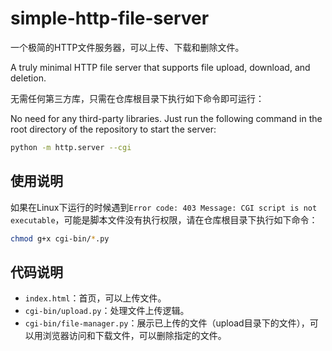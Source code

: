# simple-http-file-server

一个极简的HTTP文件服务器，可以上传、下载和删除文件。

A truly minimal HTTP file server that supports file upload, download, and deletion.

无需任何第三方库，只需在仓库根目录下执行如下命令即可运行：

No need for any third-party libraries. Just run the following command in the root directory of the repository to start the server:

```bash
python -m http.server --cgi
```

## 使用说明

如果在Linux下运行的时候遇到`Error code: 403 Message: CGI script is not executable`，可能是脚本文件没有执行权限，请在仓库根目录下执行如下命令：

```bash
chmod g+x cgi-bin/*.py
```

## 代码说明

- `index.html`：首页，可以上传文件。
- `cgi-bin/upload.py`：处理文件上传逻辑。
- `cgi-bin/file-manager.py`：展示已上传的文件（upload目录下的文件），可以用浏览器访问和下载文件，可以删除指定的文件。
